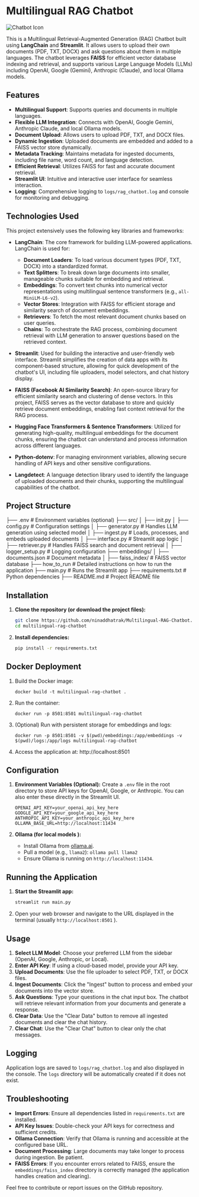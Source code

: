 # Multilingual RAG Chatbot

![Chatbot Icon](static/CatRag.ico)

This is a Multilingual Retrieval-Augmented Generation (RAG) Chatbot built using **LangChain** and **Streamlit**. It allows users to upload their own documents (PDF, TXT, DOCX) and ask questions about them in multiple languages. The chatbot leverages **FAISS** for efficient vector database indexing and retrieval, and supports various Large Language Models (LLMs) including OpenAI, Google (Gemini), Anthropic (Claude), and local Ollama models.

## Features

-   **Multilingual Support**: Supports queries and documents in multiple languages.
-   **Flexible LLM Integration**: Connects with OpenAI, Google Gemini, Anthropic Claude, and local Ollama models.
-   **Document Upload**: Allows users to upload PDF, TXT, and DOCX files.
-   **Dynamic Ingestion**: Uploaded documents are embedded and added to a FAISS vector store dynamically.
-   **Metadata Tracking**: Maintains metadata for ingested documents, including file name, word count, and language detection.
-   **Efficient Retrieval**: Utilizes FAISS for fast and accurate document retrieval.
-   **Streamlit UI**: Intuitive and interactive user interface for seamless interaction.
-   **Logging**: Comprehensive logging to `logs/rag_chatbot.log` and console for monitoring and debugging.

## Technologies Used

This project extensively uses the following key libraries and frameworks:

-   **LangChain**: The core framework for building LLM-powered applications. LangChain is used for:
    -   **Document Loaders**: To load various document types (PDF, TXT, DOCX) into a standardized format.
    -   **Text Splitters**: To break down large documents into smaller, manageable chunks suitable for embedding and retrieval.
    -   **Embeddings**: To convert text chunks into numerical vector representations using multilingual sentence transformers (e.g., `all-MiniLM-L6-v2`).
    -   **Vector Stores**: Integration with FAISS for efficient storage and similarity search of document embeddings.
    -   **Retrievers**: To fetch the most relevant document chunks based on user queries.
    -   **Chains**: To orchestrate the RAG process, combining document retrieval with LLM generation to answer questions based on the retrieved context.

-   **Streamlit**: Used for building the interactive and user-friendly web interface. Streamlit simplifies the creation of data apps with its component-based structure, allowing for quick development of the chatbot's UI, including file uploaders, model selectors, and chat history display.

-   **FAISS (Facebook AI Similarity Search)**: An open-source library for efficient similarity search and clustering of dense vectors. In this project, FAISS serves as the vector database to store and quickly retrieve document embeddings, enabling fast context retrieval for the RAG process.

-   **Hugging Face Transformers & Sentence Transformers**: Utilized for generating high-quality, multilingual embeddings for the document chunks, ensuring the chatbot can understand and process information across different languages.

-   **Python-dotenv**: For managing environment variables, allowing secure handling of API keys and other sensitive configurations.

-   **Langdetect**: A language detection library used to identify the language of uploaded documents and their chunks, supporting the multilingual capabilities of the chatbot.

## Project Structure

├── .env                     # Environment variables (optional)
├── src/
│   ├── init.py
│   ├── config.py            # Configuration settings
│   ├── generator.py         # Handles LLM generation using selected model
│   ├── ingest.py            # Loads, processes, and embeds uploaded documents
│   ├── interface.py         # Streamlit app logic
│   ├── retriever.py         # Handles FAISS search and document retrieval
│   ├── logger_setup.py      # Logging configuration
├── embeddings/
│   ├── documents.json       # Document metadata
│   ├── faiss_index/         # FAISS vector database
├── how_to_run               # Detailed instructions on how to run the application
├── main.py                  # Runs the Streamlit app
├── requirements.txt         # Python dependencies
├── README.md                # Project README file

## Installation

1.  **Clone the repository (or download the project files):**
    ```bash
    git clone https://github.com/ninaddhatrak/Multilingual-RAG-Chatbot.git
    cd multilingual-rag-chatbot
    ```

2.  **Install dependencies:**
    ```bash
    pip install -r requirements.txt
    ```


## Docker Deployment

1. Build the Docker image:
   ```
   docker build -t multilingual-rag-chatbot .
   ```

2. Run the container:
   ```
   docker run -p 8501:8501 multilingual-rag-chatbot
   ```

3. (Optional) Run with persistent storage for embeddings and logs:
   ```
   docker run -p 8501:8501 -v $(pwd)/embeddings:/app/embeddings -v $(pwd)/logs:/app/logs multilingual-rag-chatbot
   ```

4. Access the application at: http://localhost:8501


## Configuration

1.  **Environment Variables (Optional):** Create a `.env` file in the root directory to store API keys for OpenAI, Google, or Anthropic. You can also enter these directly in the Streamlit UI.
    ```
    OPENAI_API_KEY=your_openai_api_key_here
    GOOGLE_API_KEY=your_google_api_key_here
    ANTHROPIC_API_KEY=your_anthropic_api_key_here
    OLLAMA_BASE_URL=http://localhost:11434
    ```

2.  **Ollama (for local models ):**
    -   Install Ollama from [ollama.ai](https://ollama.ai/ ).
    -   Pull a model (e.g., `llama2`): `ollama pull llama2`
    -   Ensure Ollama is running on `http://localhost:11434`.

## Running the Application

1.  **Start the Streamlit app:**
    ```bash
    streamlit run main.py
    ```

2.  Open your web browser and navigate to the URL displayed in the terminal (usually `http://localhost:8501` ).

## Usage

1.  **Select LLM Model**: Choose your preferred LLM from the sidebar (OpenAI, Google, Anthropic, or Local).
2.  **Enter API Key**: If using a cloud-based model, provide your API key.
3.  **Upload Documents**: Use the file uploader to select PDF, TXT, or DOCX files.
4.  **Ingest Documents**: Click the "Ingest" button to process and embed your documents into the vector store.
5.  **Ask Questions**: Type your questions in the chat input box. The chatbot will retrieve relevant information from your documents and generate a response.
6.  **Clear Data**: Use the "Clear Data" button to remove all ingested documents and clear the chat history.
7.  **Clear Chat**: Use the "Clear Chat" button to clear only the chat messages.

## Logging

Application logs are saved to `logs/rag_chatbot.log` and also displayed in the console. The `logs` directory will be automatically created if it does not exist.

## Troubleshooting

-   **Import Errors**: Ensure all dependencies listed in `requirements.txt` are installed.
-   **API Key Issues**: Double-check your API keys for correctness and sufficient credits.
-   **Ollama Connection**: Verify that Ollama is running and accessible at the configured base URL.
-   **Document Processing**: Large documents may take longer to process during ingestion. Be patient.
-   **FAISS Errors**: If you encounter errors related to FAISS, ensure the `embeddings/faiss_index` directory is correctly managed (the application handles creation and clearing).

Feel free to contribute or report issues on the GitHub repository.
